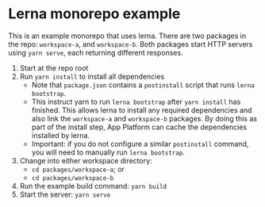 # Lerna monorepo example

This is an example monorepo that uses lerna. There are two packages in the repo: `workspace-a`, and `workspace-b`. Both packages start HTTP servers using `yarn serve`, each returning different responses.

1. Start at the repo root
1. Run `yarn install` to install all dependencies
    * Note that `package.json` contains a `postinstall` script that runs `lerna bootstrap`.
    * This instruct yarn to run `lerna bootstrap` after `yarn install` has finished. This allows lerna to install any required dependencies and also link the `workspace-a` and `workspace-b` packages. By doing this as part of the install step, App Platform can cache the dependencies installed by lerna.
    * Important: if you do not configure a similar `postinstall` command, you will need to manually run `lerna bootstrap`.
1. Change into either workspace directory:
    * `cd packages/workspace-a`; or
    * `cd packages/workspace-b`
1. Run the example build command: `yarn build`
1. Start the server: `yarn serve`
